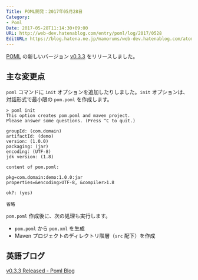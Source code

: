 ```yaml
---
Title: POML開発：2017年05月28日
Category:
- Poml
Date: 2017-05-28T11:14:30+09:00
URL: http://web-dev.hatenablog.com/entry/poml/log/2017/0528
EditURL: https://blog.hatena.ne.jp/mamorums/web-dev.hatenablog.com/atom/entry/10328749687254272524
---
```


[POML](https://github.com/mamorum/poml) の新しいバージョン [v0.3.3](https://github.com/mamorum/poml/releases/tag/v0.3.3) をリリースしました。


## 主な変更点
`poml` コマンドに `init` オプションを追加したりしました。`init` オプションは、対話形式で最小限の `pom.poml` を作成します。

```
> poml init
This option creates pom.poml and maven project.
Please answer some questions. (Press ^C to quit.)

groupId: (com.domain)
artifactId: (demo)
version: (1.0.0)
packaging: (jar)
encoding: (UTF-8)
jdk version: (1.8)

content of pom.poml:

pkg=com.domain:demo:1.0.0:jar
properties=&encoding>UTF-8, &compiler>1.8

ok?: (yes)

省略
```

`pom.poml` 作成後に、次の処理も実行します。

- `pom.poml` から `pom.xml` を生成
- Maven プロジェクトのディレクトリ階層（`src` 配下）を作成


## 英語ブログ
[v0.3.3 Released - Poml Blog](http://java-poml.blogspot.jp/2017/05/28-v0.3.3-released.html)
